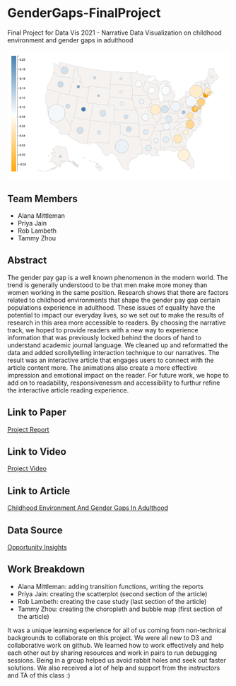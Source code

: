 # GenderGaps-FinalProject
Final Project for Data Vis 2021 - Narrative Data Visualization on childhood environment and gender gaps in adulthood

![Bubble map of state wide differnecs in porportional postive income between male and female](genderDifference.png?raw=true "Gender Difference Bubble Map by State")

## Team Members
- Alana Mittleman
- Priya Jain
- Rob Lambeth
- Tammy Zhou

## Abstract
The gender pay gap is a well known phenomenon in the modern world. The trend is generally understood to be that men make more money than women working in the same position. Research shows that there are factors related to childhood environments that shape the gender pay gap certain populations experience in adulthood. These issues of equality have the potential to impact our everyday lives, so we set out to make the results of research in this area more accessible to readers. By choosing the narrative track, we hoped to provide readers with a new way to experience information that was previously locked behind the doors of hard to understand academic journal language. We cleaned up and reformatted the data and added scrollytelling interaction technique to our narratives. The result was an interactive article that engages users to connect with the article content more. The animations also create a more effective impression and emotional impact on the reader. For future work, we hope to add on to readability, responsivenessm and accessibility to furthur refine the interactive article reading experience.

## Link to Paper
[Project Report](report.md)

## Link to Video
[Project Video](https://drive.google.com/file/d/1aq5mOFuOR4Hy8yqJNkRaB6aTpBGkyJX6/view?usp=sharing)

## Link to Article 
[Childhood Environment And Gender Gaps In Adulthood](https://cmu-vis-2021.github.io/GenderGaps-FinalProject/)

## Data Source
[Opportunity Insights](https://opportunityinsights.org/paper/gendergaps/)

## Work Breakdown
- Alana Mittleman: adding transition functions, writing the reports
- Priya Jain: creating the scatterplot (second section of the article)
- Rob Lambeth: creating the case study (last section of the article)
- Tammy Zhou: creating the choropleth and bubble map (first section of the article)

It was a unique learning experience for all of us coming from non-technical backgrounds to collaborate on this project. We were all new to D3 and collaborative work on github. We learned how to work effectively and help each other out by sharing resources and work in pairs to run debugging sessions. Being in a group helped us avoid rabbit holes and seek out faster solutions. We also received a lot of help and support from the instructors and TA of this class :)
